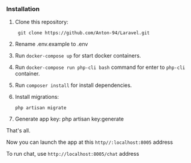 ### Installation

1. Clone this repository:

        git clone https://github.com/Anton-94/Laravel.git
        
2. Rename .env.example to .env
3. Run `docker-compose up` for start docker containers.
4. Run `docker-compose run php-cli bash` command for enter to `php-cli` container.
5. Run `composer install` for install dependencies.
6. Install migrations:
       
       php artisan migrate
       
7. Generate app key:
        php artisan key:generate
      
That's all.

Now you can launch the app at this `http//:localhost:8005` address

To run chat, use `http://localhost:8005/chat` address 
